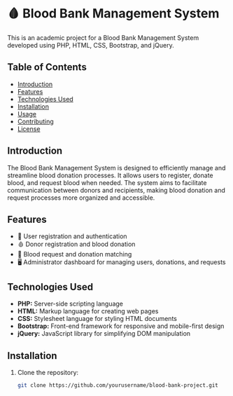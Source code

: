 # 🩸 Blood Bank Management System

This is an academic project for a Blood Bank Management System developed using PHP, HTML, CSS, Bootstrap, and jQuery.

## Table of Contents
- [Introduction](#introduction)
- [Features](#features)
- [Technologies Used](#technologies-used)
- [Installation](#installation)
- [Usage](#usage)
- [Contributing](#contributing)
- [License](#license)

## Introduction

The Blood Bank Management System is designed to efficiently manage and streamline blood donation processes. It allows users to register, donate blood, and request blood when needed. The system aims to facilitate communication between donors and recipients, making blood donation and request processes more organized and accessible.

## Features

- 📝 User registration and authentication
- 🩸 Donor registration and blood donation
- 🔄 Blood request and donation matching
- 🖥️ Administrator dashboard for managing users, donations, and requests

## Technologies Used

- **PHP:** Server-side scripting language
- **HTML:** Markup language for creating web pages
- **CSS:** Stylesheet language for styling HTML documents
- **Bootstrap:** Front-end framework for responsive and mobile-first design
- **jQuery:** JavaScript library for simplifying DOM manipulation

## Installation

1. Clone the repository:
   ```bash
   git clone https://github.com/yourusername/blood-bank-project.git
